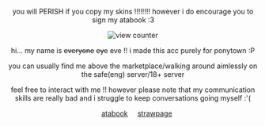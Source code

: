 <div align="center">






you will PERISH if you copy my skins !!!!!!!! however i do encourage you to sign my atabook :3‎‎‎‎ ‎‎‎‎  ‎‎‎‎  ‎‎‎‎  ‎‎‎‎ ‎‎‎‎ ‎‎‎‎  ‎‎‎‎   ‎‎‎‎ ‎‎‎‎ ‎‎‎‎  


![view counter](https://komarev.com/ghpvc/?username=ha11owseve&label=🧵-views&color=08ccc9&style=plastic") 

hi... my name is ~~everyone~~ ~~eye~~ eve !!
i made this acc purely for ponytown :P 



you can usually find me above the marketplace/walking around aimlessly on the safe(eng) server/18+ server



feel free to interact with me !! however please note that my communication skills are really bad and i struggle to keep conversations going myself :'(
  
‎ ‎ ‎ ‎ [atabook](https://ha11owseve.atabook.org)
‎ ‎ ‎ ‎ [strawpage](https://ha11owseve.straw.page)
